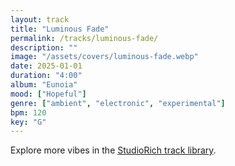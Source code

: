 ```yaml
---
layout: track
title: "Luminous Fade"
permalink: /tracks/luminous-fade/
description: ""
image: "/assets/covers/luminous-fade.webp"
date: 2025-01-01
duration: "4:00"
album: "Eunoia"
mood: ["Hopeful"]
genre: ["ambient", "electronic", "experimental"]
bpm: 120
key: "G"
---
```


Explore more vibes in the [StudioRich track library](/tracks/).
